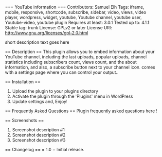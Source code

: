 === YouTube information ===
Contributors: Samuel Elh
Tags: iframe, mobile, responsive,  shortcode, subscribe, sidebar,  video, 
views, video player, wordpress, widget,  youtube, Youtube channel, youtube user, Youtube-video, youtube plugin
Requires at least: 3.0.1
Tested up to: 4.1.1
Stable tag: trunk
License: GPLv2 or later
License URI: http://www.gnu.org/licenses/gpl-2.0.html

short description text goes here

== Description ==
This plugin allows you to embed information about your YouTube channel, including the last uploads, popular uploads, channel statistics including subscribers count,   views count, and the about information, and also, a subscribe button next to your channel icon. comes with a settings page where you can control your output..

== Installation ==
1. Upload the plugin to your plugins directory
2. Activate the plugin through the \'Plugins\' menu in WordPress
3. Update settings and, Enjoy!


== Frequently Asked Questions ==
Plugin frequently asked questions here !

== Screenshots ==
1. Screenshot description #1
2. Screenshot description #2
3. Screenshot description #3

== Changelog ==
= 1.0 =
Initial release.
